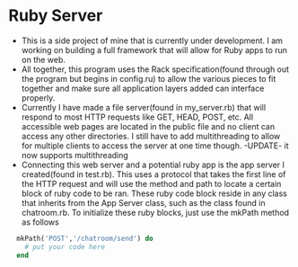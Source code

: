 # Ruby Server

- This is a side project of mine that is currently under development.
I am working on building a full framework that will allow for Ruby apps to run on the web.
- All together, this program uses the Rack specification(found through out the program but begins in config.ru) to allow the various pieces to fit together and make sure all application layers added can interface properly.
- Currently I have made a file server(found in my_server.rb) that will respond to most HTTP requests like GET, HEAD, POST, etc. All accessible web pages are located in the public file and no client can access any other directories. I still have to add multithreading to allow for multiple clients to access the server at one time though. -UPDATE- it now supports multithreading
- Connecting this web server and a potential ruby app is the app server I created(found in test.rb). This uses a protocol that takes the first line of the HTTP request and will use the method and path to locate a certain block of ruby code to be ran. These ruby code block reside in any class that inherits from the App Server class, such as the class found in chatroom.rb. To initialize these ruby blocks, just use the mkPath method as follows
``` Ruby
  mkPath('POST','/chatroom/send') do
    # put your code here
  end
```
